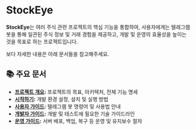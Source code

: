 # StockEye

**StockEye**는 여러 주식 관련 프로젝트의 핵심 기능을 통합하여, 사용자에게는 텔레그램 봇을 통해 일관된 주식 정보 및 거래 경험을 제공하고, 개발 및 운영의 효율성을 높이는 것을 목표로 하는 프로젝트입니다.

보다 자세한 내용은 아래 문서들을 참고해주세요.

## 📚 주요 문서

- **[프로젝트 개요](./docs/1_Project_Overview.md):** 프로젝트의 목표, 아키텍처, 전체 기능 명세
- **[시작하기](./docs/2_Getting_Started.md):** 개발 환경 설정, 설치 및 실행 방법
- **[사용자 가이드](./docs/3_User_Guide.md):** 텔레그램 봇 명령어 및 사용법 안내
- **[개발자 가이드](./docs/4_Developer_Guide.md):** 개발 및 테스트에 필요한 기술 가이드라인
- **[운영 가이드](./docs/5_Operations_Guide.md):** 서버 배포, 백업, 복구 등 운영 및 유지보수 절차 
